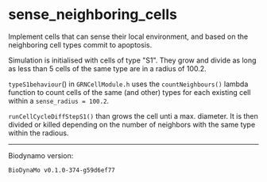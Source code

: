 # sense_neighboring_cells
Implement cells that can sense their local environment, and based on the neighboring cell types commit to apoptosis.


Simulation is initialised with cells of type "S1". They grow and divide as long as less than 5 cells of the same type are in a radius of 100.2.


`typeS1behaviour`() in `GRNCellModule.h` uses the `countNeighbours()` lambda function to count cells of the same (and other) types for each existing cell within a `sense_radius = 100.2`.

`runCellCycleDiffStepS1()` than grows the cell unti a max. diameter. It is then divided or killed depending on the number of neighbors with the same type within the radious.

---------------

Biodynamo version:
```
BioDynaMo v0.1.0-374-g59d6ef77
```